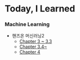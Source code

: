 # Today, I Learned

### Machine Learning
* 핸즈온 머신러닝2
  * [Chapter 3 ~ 3.3](https://github.com/velpegor/TIL/blob/main/Machine%20Learning/%ED%95%B8%EC%A6%88%EC%98%A8%20%EB%A8%B8%EC%8B%A0%EB%9F%AC%EB%8B%9D%202%ED%8C%90/Chapter%203~3.3.md)
  * [Chapter 3.4~](https://github.com/velpegor/TIL/blob/main/Machine%20Learning/%ED%95%B8%EC%A6%88%EC%98%A8%20%EB%A8%B8%EC%8B%A0%EB%9F%AC%EB%8B%9D%202%ED%8C%90/Chapter%203.4~.md)
  * [Chapter 4](https://github.com/velpegor/TIL/blob/main/Machine%20Learning/%ED%95%B8%EC%A6%88%EC%98%A8%20%EB%A8%B8%EC%8B%A0%EB%9F%AC%EB%8B%9D%202%ED%8C%90/Chapter%204.md)
